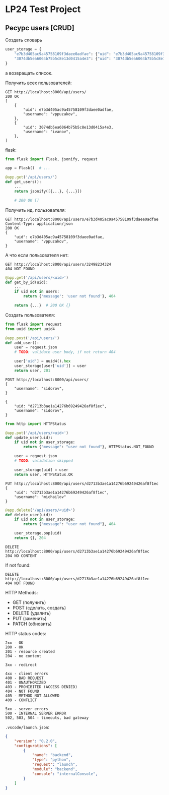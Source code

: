 # LP24 Test Project

## Ресурс users [CRUD]

Создать словарь

```python
user_storage = {
    "e7b3d405ac9a45758109f3daee0adfae": {"uid": "e7b3d405ac9a45758109f3daee0adfae", "username": "vppuzakov"},
    "3074db5ea6064b75b5c8e13d0415a4e3": {"uid": "3074db5ea6064b75b5c8e13d0415a4e3", "username": "ivanov"},
}
```

а возвращать список.

Получить всех пользователей:

```http
GET http://localhost:8000/api/users/
200 OK
[
    {
        "uid": e7b3d405ac9a45758109f3daee0adfae, 
        "username": "vppuzakov",
    },
    {
        "uid": 3074db5ea6064b75b5c8e13d0415a4e3, 
        "username": "ivanov",
    },
]
```

flask:

```python
from flask import Flask, jsonify, request

app = Flask()  # ...

@app.get('/api/users/')
def get_users():
    ...
    return jsonify([{...}, {...}])

    # 200 OK []
```

Получить ид. пользователя:

```http
GET http://localhost:8000/api/users/e7b3d405ac9a45758109f3daee0adfae
Content-Type: application/json
200 OK
{
    "uid": e7b3d405ac9a45758109f3daee0adfae, 
    "username": "vppuzakov",
}
```

А что если пользователя нет:

```http
GET http://localhost:8000/api/users/32498234324
404 NOT FOUND
```

```python
@app.get('/api/users/<uid>')
def get_by_id(uid):
    ...
    if uid not in users:
        return {'message': 'user not found'}, 404

    return {...}  # 200 OK {}
```

Создать пользователя:

```python
from flask import request
from uuid import uuid4

@app.post('/api/users/')
def add_user():
    user = request.json
    # TODO: validate user body, if not return 404

    user['uid'] = uuid4().hex
    user_storage[user['uid']] = user
    return user, 201
```

```http
POST http://localhost:8000/api/users/
{
    "username": "sidorov",
}

{
    "uid: "d2713b3ae1a14276b69249426af8f1ec",
    "username": "sidorov",
}
```

```python
from http import HTTPStatus

@app.put('/api/users/<uid>')
def update_user(uid):
    if uid not in user_storage:
        return {"message": "user not found"}, HTTPStatus.NOT_FOUND

    user = request.json
    # TODO: validation skipped

    user_storage[uid] = user
    return user, HTTPStatus.OK
```

```http
PUT http://localhost:8000/api/users/d2713b3ae1a14276b69249426af8f1ec
{
    "uid": "d2713b3ae1a14276b69249426af8f1ec",
    "username": "michailov"
}
```

```python
@app.delete('/api/users/<uid>')
def delete_user(uid):
    if uid not in user_storage:
        return {"message": "user not found"}, 404

    user_storage.pop(uid)
    return {}, 204
```

```http
DELETE http://localhost:8000/api/users/d2713b3ae1a14276b69249426af8f1ec
204 NO CONTENT
```

If not found:

```http
DELETE http://localhost:8000/api/users/d2713b3ae1a14276b69249426af8f1ec
404 NOT FOUND
```

HTTP Methods:

- GET (получить)
- POST (сделать, создать)
- DELETE (удалить)
- PUT (заменить)
- PATCH (обновить)

HTTP status codes:

```text
2xx - OK
200 - OK
201 - resource created
204 - no content

3xx - redirect

4xx - client errors
400 - BAD REQUEST
401 - UNAUTHORIZED
403 - PROHIBITED (ACCESS DENIED)
404 - NOT FOUND
405 - METHOD NOT ALLOWED
409 - CONFLICT

5xx - server errors
500 - INTERNAL SERVER ERROR
502, 503, 504 - timeouts, bad gateway
```

`.vscode/launch.json`:

```json
{
    "version": "0.2.0",
    "configurations": [
        {
            "name": "backend",
            "type": "python",
            "request": "launch",
            "module": "backend",
            "console": "internalConsole",
        }
    ]
}
```
